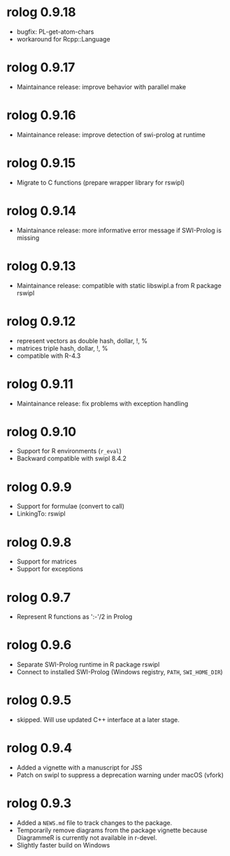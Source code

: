 # rolog 0.9.18

* bugfix: PL-get-atom-chars
* workaround for Rcpp::Language

# rolog 0.9.17

* Maintainance release: improve behavior with parallel make

# rolog 0.9.16

* Maintainance release: improve detection of swi-prolog at runtime

# rolog 0.9.15

* Migrate to C functions (prepare wrapper library for rswipl)

# rolog 0.9.14

* Maintainance release: more informative error message if SWI-Prolog is missing

# rolog 0.9.13

* Maintainance release: compatible with static libswipl.a from R package rswipl

# rolog 0.9.12

* represent vectors as double hash, dollar, !, %
* matrices triple hash, dollar, !, %
* compatible with R-4.3

# rolog 0.9.11

* Maintainance release: fix problems with exception handling

# rolog 0.9.10

* Support for R environments (`r_eval`)
* Backward compatible with swipl 8.4.2

# rolog 0.9.9

* Support for formulae (convert to call)
* LinkingTo: rswipl

# rolog 0.9.8

* Support for matrices
* Support for exceptions

# rolog 0.9.7

* Represent R functions as ':-'/2 in Prolog

# rolog 0.9.6

* Separate SWI-Prolog runtime in R package rswipl
* Connect to installed SWI-Prolog (Windows registry, `PATH`, `SWI_HOME_DIR`)

# rolog 0.9.5

* skipped. Will use updated C++ interface at a later stage.

# rolog 0.9.4

* Added a vignette with a manuscript for JSS
* Patch on swipl to suppress a deprecation warning under macOS (vfork)

# rolog 0.9.3

* Added a `NEWS.md` file to track changes to the package.
* Temporarily remove diagrams from the package vignette because DiagrammeR is currently not available in r-devel.
* Slightly faster build on Windows
